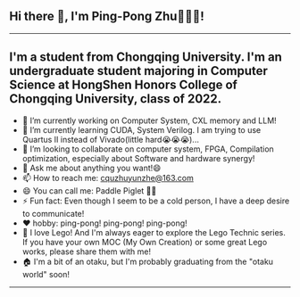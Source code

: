 ## Hi there 👋, I'm Ping-Pong Zhu🏓🏓🏓!
---
I'm a student from Chongqing University. I'm an undergraduate student majoring in Computer Science  at HongShen Honors College of Chongqing University, class of 2022.
---
- 🔭 I’m currently working on Computer System, CXL memory and LLM!
- 🌱 I’m currently learning CUDA, System Verilog. I am trying to use Quartus II instead of Vivado(little hard😭😭😭)...
- 👯 I’m looking to collaborate on computer system, FPGA, Compilation optimization, especially about Software and hardware synergy!
- 💬 Ask me about anything you want!😄
- 📫 How to reach me: cquzhuyunzhe@163.com
- 😄 You can call me: Paddle Piglet 🏓🐖
- ⚡ Fun fact: Even though I seem to be a cold person, I have a deep desire to communicate!
- ❤️ hobby: ping-pong! ping-pong! ping-pong!
- 🧩 I love Lego! And I'm always eager to explore the Lego Technic series. If you have your own MOC (My Own Creation) or some great Lego works, please share them with me! 
- 🏠 I'm a bit of an otaku, but I'm probably graduating from the "otaku world" soon!
---
